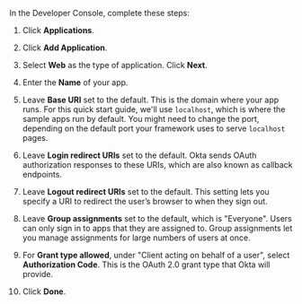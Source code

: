 In the Developer Console, complete these steps:

1. Click **Applications**.

2. Click **Add Application**.

3. Select **Web** as the type of application. Click **Next**.

4. Enter the **Name** of your app.

5. Leave **Base URI** set to the default. This is the domain where your app runs. For this quick start guide, we'll use `localhost`, which is where the sample apps run by default. You might need to change the port, depending on the default port your framework uses to serve `localhost` pages. 

6. Leave **Login redirect URIs** set to the default. Okta sends OAuth authorization responses to these URIs, which are also known as callback endpoints.

5. Leave **Logout redirect URIs** set to the default. This setting lets you specify a URI to redirect the user’s browser to when they sign out.

6. Leave **Group assignments** set to the default, which is "Everyone". Users can only sign in to apps that they are assigned to. Group assignments let you manage assignments for large numbers of users at once.

7. For **Grant type allowed**, under "Client acting on behalf of a user", select **Authorization Code**. This is the OAuth 2.0 grant type that Okta will provide.

8. Click **Done**.

